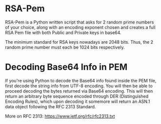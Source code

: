 # RSA-Pem
RSA-Pem is a Python written script that asks for 2 random prime numbers of your choice, along with an encoding exponent chosen and creates a full RSA Pem file with both Public and
Private keys in base64.

The minimum standard for RSA keys nowadays are 2048 bits. Thus, the 2 random prime number must each be 1024 bits respectively.

# Decoding Base64 Info in PEM
If you're using Python to decode the Base64 info found inside the PEM file, first decode the string info from UTF-8 encoding. You will then be able to proceed decoding the bytes returned via Base64 encoding. This will then return an arbitrary byte sequence encoded through DER (Distinguished Encoding Rules), which upon decoding it somemore will return an ASN.1 data object following the RFC 2313 Standard. 

More on RFC 2313: https://www.ietf.org/rfc/rfc2313.txt
